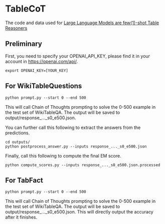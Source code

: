 # TableCoT
The code and data used for [Large Language Models are few(1)-shot Table Reasoners](https://arxiv.org/abs/2210.06710)


## Preliminary
First, you need to specify your OPENAI_API_KEY, please find it in your account in https://openai.com/api/.
```
export OPENAI_KEY=[YOUR_KEY]
```

## For WikiTableQuestions
```
python prompt.py --start 0 --end 500
```
This will call Chain of Thoughts prompting to solve the 0-500 example in the test set of WikiTableQA. The output will be saved to output/response_..._s0_e500.json.

You can further call this following to extract the answers from the predictions.
```
cd outputs/
python postprocess_answer.py --inputs response_..._s0_e500.json
```

Finally, call this following to compute the final EM score.
```
python compute_scores.py --inputs response_..._s0_e500.json.processed
```

## For TabFact
```
python prompt.py --start 0 --end 500
```
This will call Chain of Thoughts prompting to solve the 0-500 example in the test set of WikiTableQA. The output will be saved to output/response_..._s0_e500.json. This will directly output the accuracy after it finishes.


